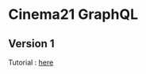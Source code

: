 # Cinema21 GraphQL

## Version 1

Tutorial : [here](https://blog.jscrambler.com/build-a-graphql-api-with-node/)

